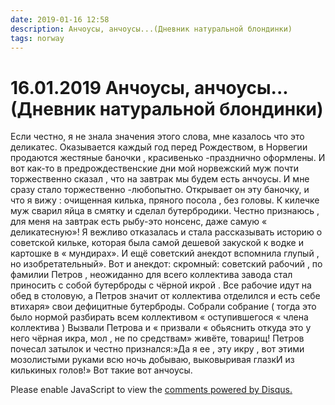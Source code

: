 ```yaml
---
date: 2019-01-16 12:58
description: Анчоусы, анчоусы...(Дневник натуральной блондинки)
tags: norway
---
```

# 16.01.2019 Анчоусы, анчоусы...(Дневник натуральной блондинки)

Если честно, я не знала значения этого слова, мне казалось  что это деликатес. Оказывается каждый год перед Рождеством, в Норвегии продаются жестяные баночки , красивенько -празднично оформлены.  И вот как-то в предрождественские дни мой норвежский муж почти торжественно сказал , что на завтрак мы будем есть анчоусы. И мне сразу стало торжественно -любопытно. Открывает он эту баночку, и что я вижу : очищенная килька, пряного посола , без головы. К килечке муж сварил яйца в смятку и сделал бутербродики. Честно признаюсь , для меня  на завтрак есть рыбу-это нонсенс, даже самую « деликатесную»! Я вежливо отказалась и стала рассказывать историю о советской кильке, которая была самой дешевой закуской к водке и картошке в « мундирах». И ещё  советский анекдот вспомнила глупый , но изобретательный». Вот и анекдот: скромный: советский рабочий , по фамилии Петров , неожиданно для всего коллектива завода стал приносить с собой бутерброды с чёрной икрой . Все рабочие идут на обед в столовую, а Петров значит от коллектива отделился  и есть себе втихаря» свои дефицитные бутерброды. Собрали собрание ( тогда это было нормой разбирать всем коллективом  « оступившегося « члена коллектива ) Вызвали Петрова и « призвали « обьяснить откуда это у него чёрная икра, мол , не по средствам» живёте, товарищ! Петров почесал затылок и честно признался:»Да я ее , эту икру , вот этими мозолистыми руками всю ночь добываю, выковыривая глазкИ из килькиных голов!» Вот такие вот анчоусы.


<div id="disqus_thread"></div>
<script>
    /**
    *  RECOMMENDED CONFIGURATION VARIABLES: EDIT AND UNCOMMENT THE SECTION BELOW TO INSERT DYNAMIC VALUES FROM YOUR PLATFORM OR CMS.
    *  LEARN WHY DEFINING THESE VARIABLES IS IMPORTANT: https://disqus.com/admin/universalcode/#configuration-variables    */
    /*
    var disqus_config = function () {
    this.page.url = PAGE_URL;  // Replace PAGE_URL with your page's canonical URL variable
    this.page.identifier = PAGE_IDENTIFIER; // Replace PAGE_IDENTIFIER with your page's unique identifier variable
    };
    */
    (function() { // DON'T EDIT BELOW THIS LINE
    var d = document, s = d.createElement('script');
    s.src = 'https://irina-blog-1.disqus.com/embed.js';
    s.setAttribute('data-timestamp', +new Date());
    (d.head || d.body).appendChild(s);
    })();
</script>
<noscript>Please enable JavaScript to view the <a href="https://disqus.com/?ref_noscript">comments powered by Disqus.</a></noscript>
